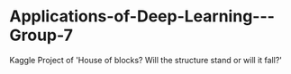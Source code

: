 # Applications-of-Deep-Learning---Group-7
Kaggle Project of 'House of blocks? Will the structure stand or will it fall?'
